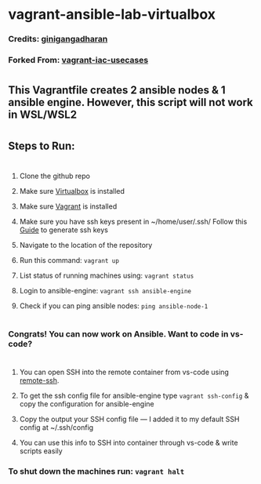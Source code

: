 # vagrant-ansible-lab-virtualbox
### Credits: [ginigangadharan](https://github.com/ginigangadharan)

### Forked From: [vagrant-iac-usecases](https://github.com/ginigangadharan/vagrant-iac-usecases/tree/master/virtualbox-ansible-lab)
#
## This Vagrantfile creates 2 ansible nodes & 1 ansible engine. However, this script will not work in WSL/WSL2

#
## Steps to Run:
#
1. Clone the github repo
2. Make sure [Virtualbox](https://www.virtualbox.org/) is installed

3. Make sure [Vagrant](https://www.vagrantup.com/downloads) is installed

4. Make sure you have ssh keys present in ~/home/user/.ssh/ Follow this [Guide](https://www.digitalocean.com/community/tutorials/how-to-create-ssh-keys-with-openssh-on-macos-or-linux) to generate ssh keys

5. Navigate to the location of the repository

6. Run this command: ``vagrant up``

7. List status of running machines using: ``vagrant status``

8. Login to ansible-engine: ``vagrant ssh ansible-engine``

9. Check if you can ping ansible nodes: ``ping ansible-node-1``
#
### Congrats! You can now work on Ansible. Want to code in vs-code?
#
1. You can open SSH into the remote container from vs-code using [remote-ssh](https://marketplace.visualstudio.com/items?temName=ms-vscode-remote.remote-ssh).

2. To get the ssh config file for ansible-engine type ``vagrant ssh-config`` & copy the configuration for ansible-engine

3. Copy the output your SSH config file — I added it to my default SSH config at ~/.ssh/config

4. You can use this info to SSH into container through vs-code & write scripts easily

### To shut down the machines run: ``vagrant halt``
